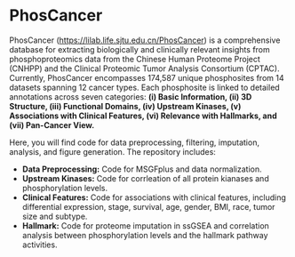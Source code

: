 # PhosCancer
PhosCancer (<https://lilab.life.sjtu.edu.cn/PhosCancer>) is a comprehensive database for extracting biologically and clinically relevant insights from phosphoproteomics data from the Chinese Human Proteome Project (CNHPP) and the Clinical Proteomic Tumor Analysis Consortium (CPTAC). Currently, PhosCancer encompasses 174,587 unique phosphosites from 14 datasets spanning 12 cancer types. Each phosphosite is linked to detailed annotations across seven categories: **(i) Basic Information, (ii) 3D Structure, (iii) Functional Domains, (iv) Upstream Kinases, (v) Associations with Clinical Features, (vi) Relevance with Hallmarks, and (vii) Pan-Cancer View.**
  
Here, you will find code for data preprocessing, filtering, imputation, analysis, and figure generation. The repository includes:
-  **Data Preprocessing:** Code for MSGFplus and data normalization.
-  **Upstream Kinases:** Code for corrleation of all protein kianases and phosphorylation levels.
-  **Clinical Features:** Code for associations with clinical features, including differential expression, stage, survival, age, gender, BMI, race, tumor size and subtype. 
-  **Hallmark:** Code for proteome imputation in ssGSEA and correlation analysis between phosphorylation levels and the hallmark pathway activities. 

